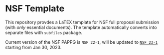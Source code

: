 # NSF Template

This repository provdes a LaTEX template for NSF full proposal submission (with _only_ essential documents). The template automatically converts into separate files with ``subfiles`` package. 

Current version of the NSF PAPPG is ``NSF 22-1``, will be updated to [``NSF 23-1``](https://beta.nsf.gov/policies/pappg/23-1) starting from Jan 30, 2023. 
